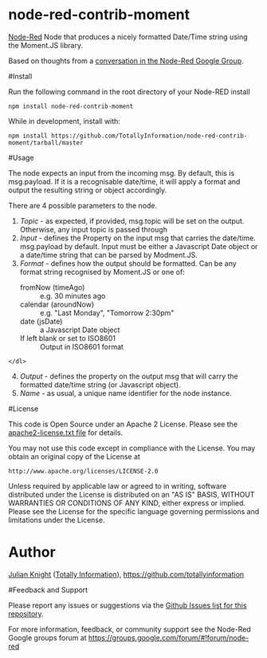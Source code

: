 # node-red-contrib-moment
[Node-Red](http://nodered.org) Node that produces a nicely formatted Date/Time string using the Moment.JS library.

Based on thoughts from a [conversation in the Node-Red Google Group](https://groups.google.com/d/msg/node-red/SXEGvfFLfQA/fhJCGBWvYEAJ).

#Install

Run the following command in the root directory of your Node-RED install

	npm install node-red-contrib-moment

While in development, install with:
   
    npm install https://github.com/TotallyInformation/node-red-contrib-moment/tarball/master

#Usage

The node expects an input from the incoming msg. By default, this is msg.payload. If it is a recognisable date/time, it will apply a format and output the resulting string or
object accordingly.

There are 4 possible parameters to the node.

  1) *Topic* - as expected, if provided, msg.topic will be set on the output. Otherwise, any input topic is passed through
  2) *Input* - defines the Property on the input msg that carries the date/time. msg.payload by default.
     Input must be either a Javascript Date object or a date/time string that can be parsed by Modment.JS.
  3) *Format* - defines how the output should be formatted.
     Can be any format string recognised by Moment.JS or one of:
    <dl>
        <dt>fromNow (timeAgo)</dt>
        <dd>e.g. 30 minutes ago</dd>
        <dt>calendar (aroundNow)</dt>
        <dd>e.g. "Last Monday", "Tomorrow 2:30pm"</dd>
        <dt>date (jsDate)</dt>
        <dd>a Javascript Date object</dd>
        <dt>If left blank or set to ISO8601</dt>
        <dd>Output in ISO8601 format</dd>
    </dl>
  4) *Output* - defines the property on the output msg that will carry the formatted date/time string (or Javascript object).
  5) *Name* - as usual, a unique name identifier for the node instance.

#License 

This code is Open Source under an Apache 2 License. Please see the [apache2-license.txt file](https://github.com/TotallyInformation/node-red-contrib-moment/apache2-license.txt) for details.

You may not use this code except in compliance with the License. You may obtain an original copy of the License at

    http://www.apache.org/licenses/LICENSE-2.0

Unless required by applicable law or agreed to in writing, software distributed under the License is distributed on an 
"AS IS" BASIS, WITHOUT WARRANTIES OR CONDITIONS OF ANY KIND, either express or implied. Please see the
License for the specific language governing permissions and limitations under the License.

# Author

[Julian Knight](https://uk.linkedin.com/in/julianknight2/) ([Totally Information](https://www.totallyinformation.com)), https://github.com/totallyinformation

#Feedback and Support

Please report any issues or suggestions via the [Github Issues list for this repository](https://github.com/TotallyInformation/node-red-contrib-moment/issues).

For more information, feedback, or community support see the Node-Red Google groups forum at https://groups.google.com/forum/#!forum/node-red